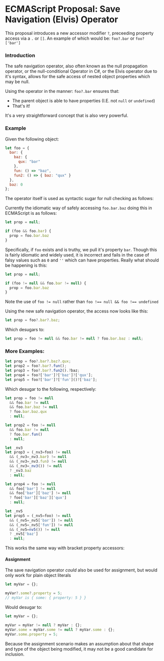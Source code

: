 # ECMAScript Proposal: Save Navigation (Elvis) Operator

This proposal introduces a new accessor modifier `?`, preceeding property access via a `.` or `[]`. An example of which would be: `foo?.bar` or `foo?['bar']`

### Introduction

The safe navigation operator, also often known as the null propagation operator, or the null-conditional Operator in C#, or the Elvis operator due to it's syntax, allows for the safe access of nested object properties which may be null.

Using the operator in the manner: `foo?.bar` ensures that:

* The parent object is able to have properties (I.E. not `null` or `undefined`)
* That's it!

It's a very straightforward concept that is also very powerful.

### Example

Given the following object:

```.js
let foo = {
  bar: {
    baz: {
      qux: "bar"
    },
    fun: () => "baz",
    fun2: () => { baz: "qux" }
  },
  baz: 0
};
```

The operator itself is used as syntactic sugar for null checking as follows:

Currently the idiomatic way of safely accessing `foo.bar.baz` doing this in ECMAScript is as follows:

```.js
let prop = null;

if (foo && foo.bar) {
  prop = foo.bar.baz
}
```

Specifically, if `foo` exists and is truthy, we pull it's property `bar`. Though this is fairly idiomatic and widely used, it is incorrect and fails in the case of falsy values such as `0` and `''` which can have properties. Really what should be happening is this:

```.js
let prop = null;

if (foo != null && foo.bar != null) {
  prop = foo.bar.baz
}
```

Note the use of `foo != null` rather than `foo !== null && foo !== undefined`

Using the new safe navigation operator, the access now looks like this:

```.js
let prop = foo?.bar?.baz;
```

Which desugars to:

```.js
let prop = foo != null && foo.bar != null ? foo.bar.baz : null;
```

### More Examples:

```.js
let prop = foo?.bar?.baz?.qux;
let prop2 = foo?.bar?.fun();
let prop3 = foo?.bar?.fun2().?baz;
let prop4 = foo?['bar']?['baz']?['qux'];
let prop5 = foo?['bar']?['fun']()?['baz'];
```

Which desugar to the following, respectively:

```.js
let prop = foo != null
  && foo.bar != null
  && foo.bar.baz != null
  ? foo.bar.baz.qux
  : null;

let prop2 = foo != null
  && foo.bar != null
  ? foo.bar.fun()
  : null;

let _nv3
let prop3 = (_nv3=foo) != null
  && (_nv3=_nv3.bar) != null
  && (_nv3=_nv3.fun) != null
  && (_nv3=_nv3()) != null
  ? _nv3.baz
  : null;

let prop4 = foo != null
  && foo['bar'] != null
  && foo['bar']['baz'] != null
  ? foo['bar']['baz']['qux']
  : null;

let _nv5
let prop5 = (_nv5=foo) != null
  && (_nv5=_nv5['bar']) != null
  && (_nv5=_nv5['fun']) != null
  && (_nv5=nv5()) != null
  ? _nv5['baz']
  : null;
```

This works the same way with bracket property accessors:


#### Assignment

The save navigation operator *could* also be used for assignment, but would only work for plain object literals

```.js
let myVar = {};

myVar?.some?.property = 5;
// myVar is { some: { property: 5 } }
```

Would desugar to:

```.js
let myVar = {};

myVar = myVar != null ? myVar : {};
myVar.some = myVar.some != null ? myVar.some : {};
myVar.some.property = 5;
```

Because the assignment scenario makes an assumption about that shape and type of the object being modified, it may not be a good candidate for inclusion.
